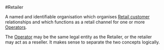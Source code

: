 #Retailer

A named and identifiable organisation which organises [Retail customer](retail-customer) relationships and which functions as a retail channel for one or more [Operators](operator).

The [Operator](operator) may be the same legal entity as the Retailer, or the retailer may act as a reseller. It makes sense to separate the two concepts logically.